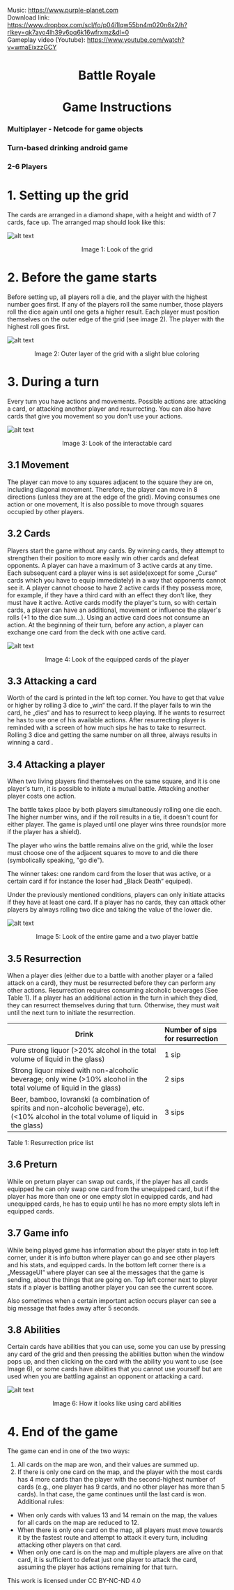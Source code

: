 Music: https://www.purple-planet.com <br>
Download link: https://www.dropbox.com/scl/fo/p04i1lqw55bn4m020n6x2/h?rlkey=qk7ayo4lh39v6pq6k16wfrxmz&dl=0 <br>
Gameplay video (Youtube): https://www.youtube.com/watch?v=wmaEixzzGCY

<h1 align="center">Battle Royale </h1>
<h1 align="center">Game Instructions  </h1>

<h3> Multiplayer - Netcode for game objects </h3>
<h3> Turn-based drinking android game </h3>
<h3> 2-6 Players </h3>

<h1>1. Setting up the grid </h1>

The cards are arranged in a diamond shape, with a height and width of 7 cards, face up. The arranged map should look like this:  

![alt text](https://github.com/mmikleusevic/BattleRoyale/blob/main/Assets/BattleRoyaleInstructions/Images/Image1.png)
<p align="center">Image 1: Look of the grid </p>

<h1>2. Before the game starts </h1>

Before setting up, all players roll a die, and the player with the highest number goes first. If any of the players roll the same number, those players roll the dice again until one gets a higher result. Each player must position themselves on the outer edge of the grid (see image 2). The player with the highest roll goes first. 

![alt text](https://github.com/mmikleusevic/BattleRoyale/blob/main/Assets/BattleRoyaleInstructions/Images/Image2.png)
 
<p align="center">Image 2: Outer layer of the grid with a slight blue coloring </p>

<h1>3. During a turn </h1>

Every turn you have actions and movements. Possible actions are: attacking a card, or attacking another player and resurrecting. You can also have cards that give you movement so you don't use your actions. 

![alt text](https://github.com/mmikleusevic/BattleRoyale/blob/main/Assets/BattleRoyaleInstructions/Images/Image3.png)

<p align="center">Image 3: Look of the interactable card  </p>

<h2>3.1 Movement</h2> 

The player can move to any squares adjacent to the square they are on, including diagonal movement. Therefore, the player can move in 8 directions (unless they are at the edge of the grid). Moving consumes one action or one movement, It is also possible to move through squares occupied by other players. 

<h2>3.2 Cards </h2>

Players start the game without any cards. By winning cards, they attempt to strengthen their position to more easily win other cards and defeat opponents. A player can have a maximum of 3 active cards at any time. Each subsequent card a player wins is set aside(except for some „Curse“ cards which you have to equip immediately) in a way that opponents cannot see it. A player cannot choose to have 2 active cards if they possess more, for example, if they have a third card with an effect they don't like, they must have it active. Active cards modify the player's turn, so with certain cards, a player can have an additional, movement or influence the player's rolls (+1 to the dice sum...). Using an active card does not consume an action. At the beginning of their turn, before any action, a player can exchange one card from the deck with one active card. 

![alt text](https://github.com/mmikleusevic/BattleRoyale/blob/main/Assets/BattleRoyaleInstructions/Images/Image4.png)

<p align="center">Image 4: Look of the equipped cards of the player </p>

<h2>3.3 Attacking a card </h2>

Worth of the card is printed in the left top corner. You have to get that value or higher by rolling 3 dice to „win“ the card. If the player fails to win the card, he „dies“ and has to resurrect to keep playing. If he wants to resurrect he has to use one of his available actions. After resurrecting player is reminded with a screen of how much sips he has to take to resurrect. Rolling 3 dice and getting the same number on all three, always results in winning a card . 

<h2>3.4 Attacking a player </h2>

When two living players find themselves on the same square, and it is one player's turn, it is possible to initiate a mutual battle. Attacking another player costs one action. 

The battle takes place by both players simultaneously rolling one die each. The higher number wins, and if the roll results in a tie, it doesn't count for either player. The game is played until one player wins three rounds(or more if the player has a shield). 

The player who wins the battle remains alive on the grid, while the loser must choose one of the adjacent squares to move to and die there (symbolically speaking, "go die"). 

The winner takes: one random card from the loser that was active, or a certain card if for instance the loser had „Black Death“ equiped). 

Under the previously mentioned conditions, players can only initiate attacks if they have at least one card. If a player has no cards, they can attack other players by always rolling two dice and taking the value of the lower die. 

![alt text](https://github.com/mmikleusevic/BattleRoyale/blob/main/Assets/BattleRoyaleInstructions/Images/Image5.png)

<p align="center">Image 5: Look of the entire game and a two player battle </p>

<h2>3.5 Resurrection </h2>

When a player dies (either due to a battle with another player or a failed attack on a card), they must be resurrected before they can perform any other actions. Resurrection requires consuming alcoholic beverages (See Table 1). If a player has an additional action in the turn in which they died, they can resurrect themselves during that turn. Otherwise, they must wait until the next turn to initiate the resurrection. 

|**Drink** |**Number of sips for resurrection** |
| - | :- |
|Pure strong liquor (>20% alcohol in the total volume of liquid in the glass) |1 sip |
|Strong liquor mixed with non-alcoholic beverage; only wine (>10% alcohol in the total volume of liquid in the glass) |2 sips |
|Beer, bamboo, lovranski (a combination of spirits and non-alcoholic beverage), etc. (<10% alcohol in the total volume of liquid in the glass) |3 sips |

Table 1: Resurrection price list 

<h2>3.6 Preturn </h2>

While on preturn player can swap out cards, if the player has all cards equipped he can only swap one card from the unequipped card, but if the player has more than one or one empty slot in equipped cards, and had unequipped cards, he has to equip until he has no more empty slots left in equipped cards. 

<h2>3.7 Game info </h2>

While being played game has information about the player stats in top left corner, under it is info button where player can go and see other players and his stats, and equipped cards. In the bottom left corner there is a „MessageUI“ where player can see al the messages that the game is sending, about the things that are going on. Top left corner next to player stats if a player is battling another player you can see the current score. 

Also sometimes when a certain important action occurs player can see a big message that fades away after 5 seconds. 

<h2>3.8 Abilities </h2>

Certain cards have abilities that you can use, some you can use by pressing any card of the grid and then pressing the abilities button when the window pops up, and then clicking on the card with the ability you want to use (see Image 6), or some cards have abilities that you cannot use yourself but are used when you are battling against an opponent or attacking a card.

![alt text](https://github.com/mmikleusevic/BattleRoyale/blob/main/Assets/BattleRoyaleInstructions/Images/Image6.png)

<p align="center">Image 6: How it looks like using card abilities </p>

<h1>4. End of the game </h1>

The game can end in one of the two ways: 

1) All cards on the map are won, and their values are summed up. 
1) If there is only one card on the map, and the player with the most cards has 4 more cards than the player with the second-highest number of cards (e.g., one player has 9 cards, and no other player has more than 5 cards). In that case, the game continues until the last card is won. Additional rules: 
- When only cards with values 13 and 14 remain on the map, the values for all cards on the map are reduced to 12. 
- When there is only one card on the map, all players must move towards it by the fastest route and attempt to attack it every turn, including attacking other players on that card. 
- When only one card is on the map and multiple players are alive on that card, it is sufficient to defeat just one player to attack the card, assuming the player has actions remaining for that turn.


This work is licensed under CC BY-NC-ND 4.0 
